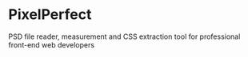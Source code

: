 # PixelPerfect

PSD file reader, measurement and CSS extraction tool for professional front-end web developers